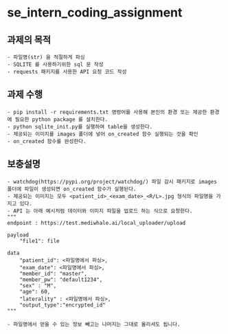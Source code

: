 # se_intern_coding_assignment

## 과제의 목적
    - 파일명(str) 을 적절하게 파싱
    - SQLITE 를 사용하기위한 sql 문 작성
    - requests 패키지를 사용한 API 요청 코드 작성

## 과제 수행
    - pip install -r requirements.txt 명령어를 사용해 본인의 환경 또는 제공한 환경에 필요한 python package 를 설치한다.
    - python sqlite_init.py를 실행하여 table을 생성한다.
    - 제공되는 이미지를 images 폴더에 넣어 on_created 함수 실행되는 것을 확인
    - on_created 함수를 완성한다.

## 보충설명
    - watchdog(https://pypi.org/project/watchdog/) 파일 감시 패키지로 images 폴더에 파일이 생성되면 on_created 함수가 실행된다.
    - 제공되는 이미지는 모두 <patient_id>_<exam_date>_<R/L>.jpg 형식의 파일명을 가지고 있다.
    - API 는 아래 예시처럼 데이터와 이미지 파일을 업로드 하는 식으로 요청한다. 
    """
    endpoint : https://test.mediwhale.ai/local_uploader/upload

    payload
        "file1": file

    data
        "patient_id": <파일명에서 파싱>,
        "exam_date": <파일명에서 파싱>,
        "member_id": "master",
        "member_pw": "default1234",
        "sex" : "M",
        "age": 60,
        "laterality" : <파일명에서 파싱>,
        "output_type":"encrypted_id"
    """

    - 파일명에서 얻을 수 있는 정보 빼고는 나머지는 그대로 올리셔도 됩니다.
